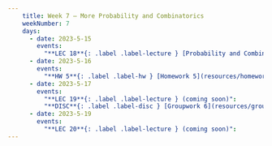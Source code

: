 ```yaml
---
    title: Week 7 – More Probability and Combinatorics
    weekNumber: 7
    days:
      - date: 2023-5-15
        events:
          "**LEC 18**{: .label .label-lecture } [Probability and Combinatorics Examples](resources/lecture/lec18.pdf)":
      - date: 2023-5-16
        events:
          "**HW 5**{: .label .label-hw } [Homework 5](resources/homework/hw5/homework5.pdf) [🍃](https://www.overleaf.com/read/ctpttsrbbrpb)":
      - date: 2023-5-17
        events:
          "**LEC 19**{: .label .label-lecture } (coming soon)":
          "**DISC**{: .label .label-disc } [Groupwork 6](resources/groupwork/groupwork6.pdf)":
      - date: 2023-5-19
        events:
          "**LEC 20**{: .label .label-lecture } (coming soon)":
---
```

